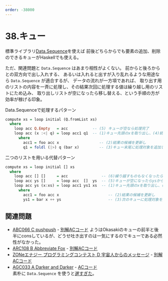 ```yaml
---
order: -38000
---
```

# 38.キュー

標準ライブラリ[Data.Sequence](/library/data.sequence)を使えば
前後どちらからでも要素の追加、削除のできるキューがHaskellでも使える。

ただ、関連問題と `Data.Sequence` はあまり相性がよくない。
前からと後ろからとの双方向で出し入れする、
あるいは入れると出すが入り乱れるような用途なら `Data.Sequence` が適合するが、
データの流れが一方項であれば、
取り出す用のリストの内容を一斉に処理し、その結果次回に処理する値は繰り越し用のリストにため込み、
取り出しリストが空になったら移し替える、という手順の方が効率が稼げる印象。

Data.Sequenceで処理するパターン

```haskell
compute xs = loop initial (Q.fromList xs)
  where
    loop acc Q.Empty   = acc           -- (5) キューが空なら処理完了
    loop acc (x :<| q) = loop acc1 q1  -- (1)キュー先頭のxを取り出し、(4)続きをする
      where
        acc1 = foo acc x                  -- (2)結果の候補を更新し
        q1 = foldl (|>) q (bar x)         -- (3)キュー末尾に処理対象を追加し
```

二つのリストを用いる代替パターン

```haskell
compute xs = loop initial [] xs
  where
    loop acc [] []     = acc               -- (6)繰り越すものもなくなったら処理完了
    loop acc ys []     = loop acc  []  ys  -- (5)キューが空になったらysから繰り越し
    loop acc ys (x:xs) = loop acc1 ys1 xs  -- (1)キュー先頭のxを取り出し、(4)続きをする
      where
        acc1 = foo acc x                      -- (2)結果の候補を更新し
        ys1 = bar x ++ ys                     -- (3)次のキューに処理対象を追加し
```

<!--
（蛇足）遅延評価を使ったリストによるキュー

```haskell
compute xs = ans
  where
    (ans, queue) = loop initial (length xs) (xs ++ queue)
    loop acc 0 _  = (acc, [])             -- 処理完了
    loop acc n xs = (ans, xs2 ++ xs1)
      where
        x = head xs                       -- キュー先頭のxを取り出し、
        acc1 = foo acc x                  -- 結果の候補を更新
        xs2 = bar x                       -- 追加の処理対象
        (ans, xs1) = loop acc1 (pred n + length xs2) (tail xs) -- 続きを最後まで計算
```
-->

## 関連問題

- [ABC066 C pushpush](https://atcoder.jp/contests/abc066/tasks/arc077_a) - [別解ACコード](https://atcoder.jp/contests/abc066/submissions/23260041) ようはOkasakiのキューの前半と後半にconsしているが、どうせ吐き出すのは一気にするのでキューである必然性がなかった。
- [ARC108 B Abbreviate Fox](https://atcoder.jp/contests/arc108/tasks/arc108_b) - [別解ACコード](https://atcoder.jp/contests/arc108/submissions/23262668)
- [ZONeエナジー プログラミングコンテスト D 宇宙人からのメッセージ](https://atcoder.jp/contests/zone2021/tasks/zone2021_d) - [別解ACコード](https://atcoder.jp/contests/zone2021/submissions/23263015)
- [AGC033 A Darker and Darker](https://atcoder.jp/contests/agc033/tasks/agc033_a) - [ACコード](https://atcoder.jp/contests/agc033/submissions/29792828)  
素朴に `Data.Sequence` を使うと[遅すぎた](https://atcoder.jp/contests/agc033/submissions/29789855)。
